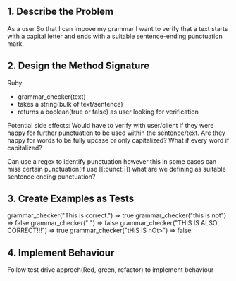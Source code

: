 ## 1. Describe the Problem
As a user
So that I can impove my grammar
I want to verify that a text starts with a capital letter and ends with a suitable sentence-ending punctuation mark. 

## 2. Design the Method Signature
Ruby
* grammar_checker(text)
* takes a string(bulk of text/sentence)
* returns a boolean(true or false) as user looking for verification

Potential side effects: 
Would have to verify with user/client if they were happy for further punctuation to be used within the sentence/text. Are they happy for words to be fully upcase or only capitalized? What if every word if capitalized? 

Can use a regex to identify punctuation however this in some cases can miss certain punctuation(if use [[:punct:]]) what are we defining as suitable sentence ending punctuation? 

## 3. Create Examples as Tests
grammar_checker("This is correct.") => true
grammar_checker("this is not") => false
grammar_checker(" ") => false
grammar_checker("THIS IS ALSO CORRECT!!!") => true
grammar_checker("tHiS iS nOt>") => false

## 4. Implement Behaviour 
Follow test drive approch(Red, green, refactor) to implement behaviour

